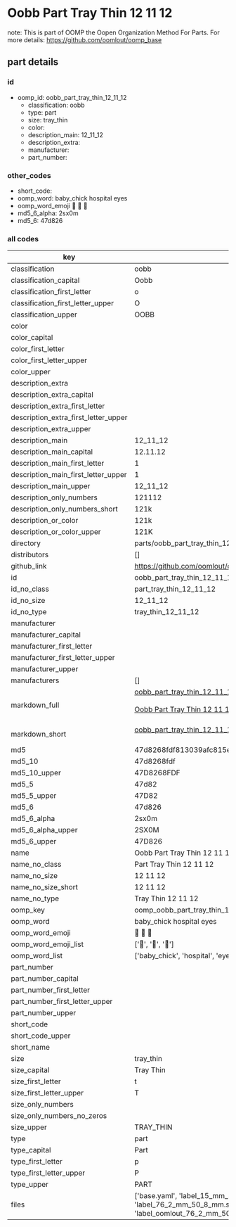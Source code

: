 # Oobb Part Tray Thin 12 11 12  

note: This is part of OOMP the Oopen Organization Method For Parts. For more details: https://github.com/oomlout/oomp_base

##  part details





### id
* oomp_id: oobb_part_tray_thin_12_11_12
  * classification: oobb
  * type: part
  * size: tray_thin
  * color: 
  * description_main: 12_11_12
  * description_extra: 
  * manufacturer: 
  * part_number: 

### other_codes
* short_code: 
* oomp_word: baby_chick hospital eyes
* oomp_word_emoji :baby_chick: :hospital: :eyes:
* md5_6_alpha: 2sx0m
* md5_6: 47d826

### all codes 
| key | value |  
| --- | --- |  
| classification | oobb |  
| classification_capital | Oobb |  
| classification_first_letter | o |  
| classification_first_letter_upper | O |  
| classification_upper | OOBB |  
| color |  |  
| color_capital |  |  
| color_first_letter |  |  
| color_first_letter_upper |  |  
| color_upper |  |  
| description_extra |  |  
| description_extra_capital |  |  
| description_extra_first_letter |  |  
| description_extra_first_letter_upper |  |  
| description_extra_upper |  |  
| description_main | 12_11_12 |  
| description_main_capital | 12.11.12 |  
| description_main_first_letter | 1 |  
| description_main_first_letter_upper | 1 |  
| description_main_upper | 12_11_12 |  
| description_only_numbers | 121112 |  
| description_only_numbers_short | 121k |  
| description_or_color | 121k |  
| description_or_color_upper | 121K |  
| directory | parts/oobb_part_tray_thin_12_11_12 |  
| distributors | [] |  
| github_link | https://github.com/oomlout/oomlout_oomp_part_src/tree/main/parts/oobb_part_tray_thin_12_11_12/working |  
| id | oobb_part_tray_thin_12_11_12 |  
| id_no_class | part_tray_thin_12_11_12 |  
| id_no_size | 12_11_12 |  
| id_no_type | tray_thin_12_11_12 |  
| manufacturer |  |  
| manufacturer_capital |  |  
| manufacturer_first_letter |  |  
| manufacturer_first_letter_upper |  |  
| manufacturer_upper |  |  
| manufacturers | [] |  
| markdown_full | [oobb_part_tray_thin_12_11_12](https://github.com/oomlout/oomlout_oomp_part_src/tree/main/parts/oobb_part_tray_thin_12_11_12/working)<br>[](https://github.com/oomlout/oomlout_oomp_part_src/tree/main/parts/oobb_part_tray_thin_12_11_12/working)<br>[Oobb Part Tray Thin 12 11 12](https://github.com/oomlout/oomlout_oomp_part_src/tree/main/parts/oobb_part_tray_thin_12_11_12/working)<br><br> |  
| markdown_short | [oobb_part_tray_thin_12_11_12](https://github.com/oomlout/oomlout_oomp_part_src/tree/main/parts/oobb_part_tray_thin_12_11_12/working)<br><br> |  
| md5 | 47d8268fdf813039afc815eb7a563176 |  
| md5_10 | 47d8268fdf |  
| md5_10_upper | 47D8268FDF |  
| md5_5 | 47d82 |  
| md5_5_upper | 47D82 |  
| md5_6 | 47d826 |  
| md5_6_alpha | 2sx0m |  
| md5_6_alpha_upper | 2SX0M |  
| md5_6_upper | 47D826 |  
| name | Oobb Part Tray Thin 12 11 12 |  
| name_no_class | Part Tray Thin 12 11 12 |  
| name_no_size | 12 11 12 |  
| name_no_size_short | 12 11 12 |  
| name_no_type | Tray Thin 12 11 12 |  
| oomp_key | oomp_oobb_part_tray_thin_12_11_12 |  
| oomp_word | baby_chick hospital eyes |  
| oomp_word_emoji | :baby_chick: :hospital: :eyes: |  
| oomp_word_emoji_list | [':baby_chick:', ':hospital:', ':eyes:'] |  
| oomp_word_list | ['baby_chick', 'hospital', 'eyes'] |  
| part_number |  |  
| part_number_capital |  |  
| part_number_first_letter |  |  
| part_number_first_letter_upper |  |  
| part_number_upper |  |  
| short_code |  |  
| short_code_upper |  |  
| short_name |  |  
| size | tray_thin |  
| size_capital | Tray Thin |  
| size_first_letter | t |  
| size_first_letter_upper | T |  
| size_only_numbers |  |  
| size_only_numbers_no_zeros |  |  
| size_upper | TRAY_THIN |  
| type | part |  
| type_capital | Part |  
| type_first_letter | p |  
| type_first_letter_upper | P |  
| type_upper | PART |  
| files | ['base.yaml', 'label_15_mm_30_mm.pdf', 'label_15_mm_30_mm.svg', 'label_76_2_mm_50_8_mm.pdf', 'label_76_2_mm_50_8_mm.svg', 'label_oomlout_76_2_mm_50_8_mm.pdf', 'label_oomlout_76_2_mm_50_8_mm.svg', 'readme.md', 'working.json', 'working.yaml'] |  
